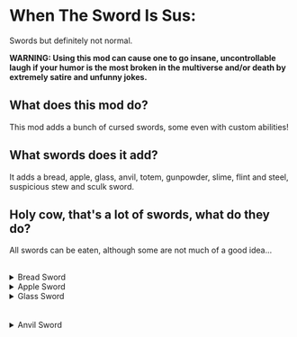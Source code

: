 # When The Sword Is Sus:
Swords but definitely not normal.

**WARNING: Using this mod can cause one to go insane, uncontrollable laugh if your humor is the most broken in the multiverse and/or death by extremely satire and unfunny jokes.**

## What does this mod do?
This mod adds a bunch of cursed swords, some even with custom abilities!

## What swords does it add?
It adds a bread, apple, glass, anvil, totem, gunpowder, slime, flint and steel, suspicious stew and sculk sword.

## Holy cow, that's a lot of swords, what do they do?
All swords can be eaten, although some are not much of a good idea...
<br></br>
<details>
    <summary>Bread Sword</summary>
    https://github.com/TheDreamer123/When-The-Sword-Is-Sus/blob/1.19/documentation/bread_sword.md
</details>
<details>
    <summary>Apple Sword</summary>
    https://github.com/TheDreamer123/When-The-Sword-Is-Sus/blob/1.19/documentation/apple_sword.md
</details>
<details>
    <summary>Glass Sword</summary>
    https://github.com/TheDreamer123/When-The-Sword-Is-Sus/blob/1.19/documentation/glass_sword.md
</details>
<br></br>
<details>
    <summary>Anvil Sword</summary>
    The anvil sword, as it name says, is very heavy, so heavy it makes jumping harder and falling way faster, it also makes foes travel through the center of the Earth! (The higher you jumped from the more they get buried.)
    <br></br>
    If eaten, it makes you heavier.
    <br></br>
    <details>
        <summary>Recipe</summary>
        <img src="https://github.com/TheDreamer123/Image-Repository/blob/main/wtsis/anvil_sword.png?raw=true" alt="Bread Sword" align="center">
    </details>
</details>
